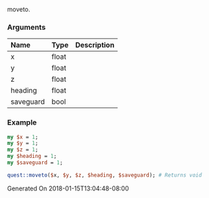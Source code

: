 moveto.
### Arguments
**Name**|**Type**|**Description**
:---|:---|:---
x|float|
y|float|
z|float|
heading|float|
saveguard|bool|

### Example

```perl
my $x = 1;
my $y = 1;
my $z = 1;
my $heading = 1;
my $saveguard = 1;

quest::moveto($x, $y, $z, $heading, $saveguard); # Returns void
```


Generated On 2018-01-15T13:04:48-08:00
